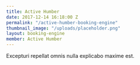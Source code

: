 ```yaml
---
title: Active Humber
date: 2017-12-14 16:18:00 Z
permalink: "/active-humber-booking-engine"
thumbnail_image: "/uploads/placeholder.png"
layout: booking-engine
member: Active Humber
---
```


Excepturi repellat omnis nulla explicabo maxime est.